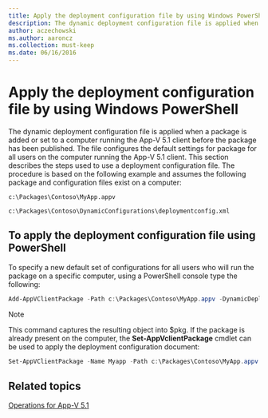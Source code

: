 ```yaml
---
title: Apply the deployment configuration file by using Windows PowerShell
description: The dynamic deployment configuration file is applied when a package is added or set to a computer running the App-V 5.1 client before the package has been published.
author: aczechowski
ms.author: aaroncz
ms.collection: must-keep
ms.date: 06/16/2016
---
```


# Apply the deployment configuration file by using Windows PowerShell

The dynamic deployment configuration file is applied when a package is added or set to a computer running the App-V 5.1 client before the package has been published. The file configures the default settings for package for all users on the computer running the App-V 5.1 client. This section describes the steps used to use a deployment configuration file. The procedure is based on the following example and assumes the following package and configuration files exist on a computer:

`c:\Packages\Contoso\MyApp.appv`

`c:\Packages\Contoso\DynamicConfigurations\deploymentconfig.xml`

## To apply the deployment configuration file using PowerShell

To specify a new default set of configurations for all users who will run the package on a specific computer, using a PowerShell console type the following:

```powershell
Add-AppVClientPackage -Path c:\Packages\Contoso\MyApp.appv -DynamicDeploymentConfiguration c:\Packages\Contoso\DynamicConfigurations\deploymentconfig.xml
```

> [!NOTE]
> This command captures the resulting object into $pkg. If the package is already present on the computer, the **Set-AppVclientPackage** cmdlet can be used to apply the deployment configuration document:
>
> ```powershell
> Set-AppVClientPackage -Name Myapp -Path c:\Packages\Contoso\MyApp.appv -DynamicDeploymentConfiguration c:\Packages\Contoso\DynamicConfigurations\deploymentconfig.xml
> ```

## Related topics

[Operations for App-V 5.1](operations-for-app-v-51.md)

